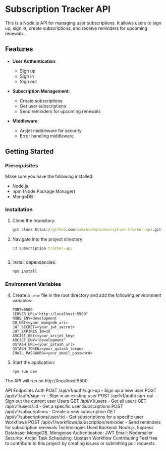 # Subscription Tracker API

This is a Node.js API for managing user subscriptions. It allows users to sign up, sign in, create subscriptions, and receive reminders for upcoming renewals.

## Features

- **User Authentication**:
  - Sign up
  - Sign in
  - Sign out

- **Subscription Management**:
  - Create subscriptions
  - Get user subscriptions
  - Send reminders for upcoming renewals

- **Middleware**:
  - Arcjet middleware for security
  - Error handling middleware

## Getting Started

### Prerequisites

Make sure you have the following installed:

- Node.js
- npm (Node Package Manager)
- MongoDB

### Installation

1. Clone the repository:

   ```cmd
   git clone https://github.com/vamshiedu/subscription-tracker-api.git

2. Navigate into the project directory:
    ```cmd
    cd subscription-tracker-api
  
3. Install dependencies:
    ```cmd
    npm install

### Environment Variables

4. Create a `.env` file in the root directory and add the following environment variables:

    ```env
    PORT=5500
    SERVER_URL="http://localhost:5500"
    NODE_ENV=development
    DB_URI=<your_mongodb_uri>
    JWT_SECRET=<your_jwt_secret>
    JWT_EXPIRES_IN=1d
    ARCJET_KEY=<your_arcjet_key>
    ARCJET_ENV="development"
    QSTASH_URL=<your_qstash_url>
    QSTASH_TOKEN=<your_qstash_token>
    EMAIL_PASSWORD=<your_email_password>
    ```

5. Start the application:

    ```cmd
    npm run dev
    ```

The API will run on http://localhost:5500.

API Endpoints
  Auth
    POST /api/v1/auth/sign-up - Sign up a new user
    POST /api/v1/auth/sign-in - Sign in an existing user
    POST /api/v1/auth/sign-out - Sign out the current user
    Users
    GET /api/v1/users - Get all users
    GET /api/v1/users/:id - Get a specific user
  Subscriptions
    POST /api/v1/subscriptions - Create a new subscription
    GET /api/v1/subscriptions/user/:id - Get subscriptions for a specific user
  Workflows
    POST /api/v1/workflows/subscription/reminder - Send reminders for subscription renewals
Technologies Used
  Backend: Node.js, Express
  Database: MongoDB, Mongoose
  Authentication: JWT
  Email: Nodemailer
  Security: Arcjet
  Task Scheduling: Upstash Workflow
  Contributing
  Feel free to contribute to this project by creating issues or submitting pull requests.